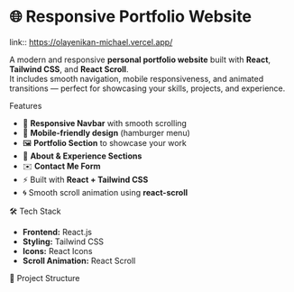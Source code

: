# 🌐 Responsive Portfolio Website 
link::   https://olayenikan-michael.vercel.app/

A modern and responsive **personal portfolio website** built with **React**, **Tailwind CSS**, and **React Scroll**.  
It includes smooth navigation, mobile responsiveness, and animated transitions — perfect for showcasing your skills, projects, and experience.



 Features

- 🧭 **Responsive Navbar** with smooth scrolling  
- 📱 **Mobile-friendly design** (hamburger menu)  
- 🖼️ **Portfolio Section** to showcase your work  
- 💼 **About & Experience Sections**  
- ✉️ **Contact Me Form**  
- ⚡ Built with **React + Tailwind CSS**  
- 🌀 Smooth scroll animation using **react-scroll**



 🛠️ Tech Stack

- **Frontend:** React.js  
- **Styling:** Tailwind CSS  
- **Icons:** React Icons  
- **Scroll Animation:** React Scroll  



 📂 Project Structure

